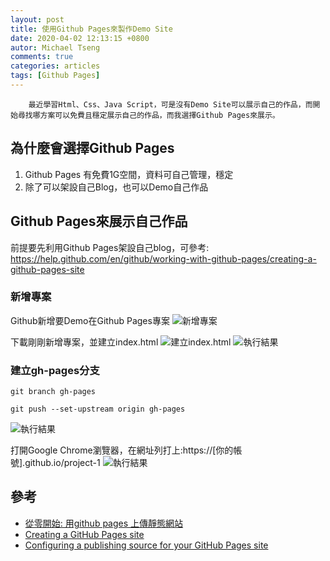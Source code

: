 ```yaml
---
layout: post
title: 使用Github Pages來製作Demo Site
date: 2020-04-02 12:13:15 +0800
autor: Michael Tseng
comments: true
categories: articles
tags: [Github Pages]
---
```


        最近學習Html、Css、Java Script，可是沒有Demo Site可以展示自己的作品，而開始尋找哪方案可以免費且穩定展示自己的作品，而我選擇Github Pages來展示。

## 為什麼會選擇Github Pages
1. Github Pages 有免費1G空間，資料可自己管理，穩定
2. 除了可以架設自己Blog，也可以Demo自己作品

## Github Pages來展示自己作品
前提要先利用Github Pages架設自己blog，可參考: https://help.github.com/en/github/working-with-github-pages/creating-a-github-pages-site
### 新增專案
Github新增要Demo在Github Pages專案
![新增專案](https://i.imgur.com/JbG2TsH.png)

下載剛剛新增專案，並建立index.html
![建立index.html](https://i.imgur.com/92q8gwn.png)
![執行結果](https://i.imgur.com/NpBqN7g.png)

### 建立gh-pages分支

`git branch gh-pages`

`git push --set-upstream origin gh-pages`

![執行結果](https://i.imgur.com/XCs0f2y.png)

打開Google Chrome瀏覽器，在網址列打上:https://[你的帳號].github.io/project-1
![執行結果](https://i.imgur.com/CrNhsSc.png)

## 參考
* [從零開始: 用github pages 上傳靜態網站](https://medium.com/%E9%80%B2%E6%93%8A%E7%9A%84-git-git-git/%E5%BE%9E%E9%9B%B6%E9%96%8B%E5%A7%8B-%E7%94%A8github-pages-%E4%B8%8A%E5%82%B3%E9%9D%9C%E6%85%8B%E7%B6%B2%E7%AB%99-fa2ae83e6276)
* [Creating a GitHub Pages site](https://help.github.com/en/github/working-with-github-pages/creating-a-github-pages-site)
* [Configuring a publishing source for your GitHub Pages site](https://help.github.com/en/github/working-with-github-pages/configuring-a-publishing-source-for-your-github-pages-site)